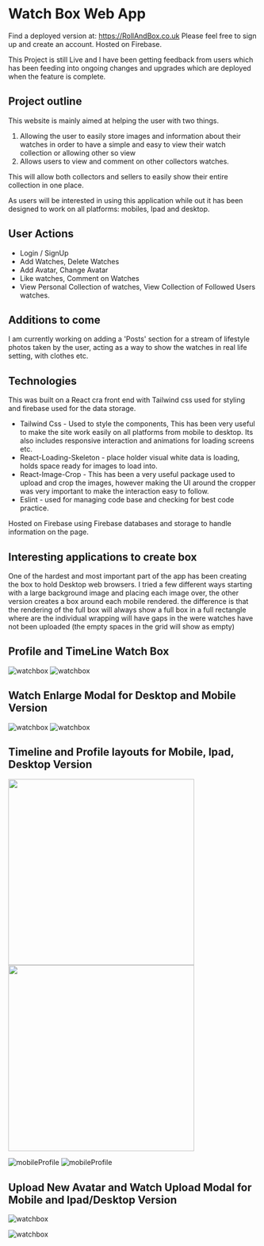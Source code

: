 # Watch Box Web App 
Find a deployed version at: https://RollAndBox.co.uk
Please feel free to sign up and create an account.
Hosted on Firebase.

This Project is still Live and I have been getting feedback from users which has been feeding into ongoing changes and upgrades which are deployed when the feature is complete.

## Project outline
This website is mainly aimed at helping the user with two things.
1. Allowing the user to easily store images and information about their watches in order to have a simple and easy to view their watch collection or allowing other so view
2. Allows users to view and comment on other collectors watches. 

This will allow both collectors and sellers to easily show their entire collection in one place.

As users will be interested in using this application while out it has been designed to work on all platforms: mobiles, Ipad and desktop.

## User Actions
- Login / SignUp 
- Add Watches, Delete Watches
- Add Avatar, Change Avatar
- Like watches, Comment on Watches
- View Personal Collection of watches, View Collection of Followed Users watches.

## Additions to come
I am currently working on adding a 'Posts' section for a stream of lifestyle photos taken by the user, acting as a way to show the watches in real life setting, with clothes etc.


## Technologies
This was built on a React cra front end with Tailwind css used for styling and firebase used for the data storage.

- Tailwind Css - Used to style the components, This has been very useful to make the site work easily on all platforms from mobile to desktop. Its also includes responsive interaction and animations for loading screens etc. 
- React-Loading-Skeleton - place holder visual white data is loading, holds space ready for images to load into.
- React-Image-Crop - This has been a very useful package used to upload and crop the images, however making the UI around the cropper was very important to make the interaction easy to follow.
- Eslint - used for managing code base and checking for best code practice.

Hosted on Firebase using Firebase databases and storage to handle information on the page.

## Interesting applications to create box
One of the hardest and most important part of the app has been creating the box to hold Desktop web browsers.
I tried a few different ways starting with a large background image and placing each image over, the other version creates a box around each mobile rendered. the difference is that the rendering of the full box will always show a full box in a full rectangle where are the individual wrapping will have gaps in the were watches have not been uploaded (the empty spaces in the grid will show as empty)

## Profile and TimeLine Watch Box
![watchbox](src/images/readme/Profile.png)
![watchbox](src/images/readme/Timeline2.png)


## Watch Enlarge Modal for Desktop and Mobile Version
![watchbox](src/images/readme/profileCard.png)
![watchbox](src/images/readme/TimeCard.png)

## Timeline and Profile layouts for Mobile, Ipad, Desktop Version
<!-- ![watchbox](src/images/readme/Avatar_upload.png) -->
<img src="src/images/readme/MobileProfile.png" width="375" />   <img src="src/images/readme/mobileTimeline.png" width="375" />
<!-- ![watchbox](src/images/readme/MobileProfile.png) ![watchbox](src/images/readme/mobileTimeline.png) -->
![mobileProfile](src/images/readme/Mobile_profile_timeline.png)
![mobileProfile](src/images/readme/Ipad_layout.png)
<!-- ![mobileProfile](src/images/readme/Timeline.png)
![mobileProfile](src/images/readme/timeline_with_followers.png) -->

## Upload New Avatar and Watch Upload Modal for Mobile and Ipad/Desktop Version
![watchbox](src/images/readme/New_watch_upload.png)
<!-- ![watchbox](src/images/readme/Avatar_upload.png) -->
![watchbox](src/images/readme/Mobile_watch_upload.png)




<!-- ![watchbox](src/images/readme/Show_watch_profile.png)
![watchbox](src/images/readme/Timeline_Show_watch.png)
 -->


<!-- ## Upload Avatar Modal
![watchbox](src/images/readme/first_background.png)

![watchbox](src/images/readme/first_background.png)
![watchbox2](src/images/readme/first_background_2.png)


## Empty Profile and Group Collections without Followers
![mobileProfile](src/images/readme/Timeline_empty.png)
![mobileProfile](src/images/readme/Profile_empty.png) -->

<!-- This had its limitations though it me be something that the user can chose between.
- This style will have empty spaces even if the watch is not there. 
- Works well when there is not information.
The second style uses a single a single box .png as shown below which is used as a background image that is repeated around each image which means the box will only be visiable around existant watches. This means the box is infinate and will grow with the collection. It does also mean that there will be spaces that are not showing the box leading to a non complete box visual as shown below.
![watchoutline](src/images/readme/single_box.png)
![watchoutline](src/images/readme/profile_box.png)
![watchoutline](src/images/readme/timeline_box.png) -->
